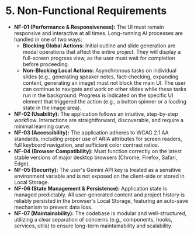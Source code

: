 # 5. Non-Functional Requirements

*   **NF-01 (Performance & Responsiveness):** The UI must remain responsive and interactive at all times. Long-running AI processes are handled in one of two ways:
    *   **Blocking Global Actions:** Initial outline and slide generation are modal operations that affect the entire project. They will display a full-screen progress view, as the user must wait for completion before proceeding.
    *   **Non-Blocking Local Actions:** Asynchronous tasks on individual slides (e.g., generating speaker notes, fact-checking, expanding content, generating an image) must not block the main UI. The user can continue to navigate and work on other slides while these tasks run in the background. Progress is indicated on the specific UI element that triggered the action (e.g., a button spinner or a loading state in the image area).
*   **NF-02 (Usability):** The application follows an intuitive, step-by-step workflow. Interactions are straightforward, discoverable, and require a minimal learning curve.
*   **NF-03 (Accessibility):** The application adheres to WCAG 2.1 AA standards, including proper use of ARIA attributes for screen readers, full keyboard navigation, and sufficient color contrast ratios.
*   **NF-04 (Browser Compatibility):** Must function correctly on the latest stable versions of major desktop browsers (Chrome, Firefox, Safari, Edge).
*   **NF-05 (Security):** The user's Gemini API key is treated as a sensitive environment variable and is not exposed on the client-side or stored in Local Storage.
*   **NF-06 (State Management & Persistence):** Application state is managed predictably. All user-generated content and project history is reliably persisted in the browser's Local Storage, featuring an auto-save mechanism to prevent data loss.
*   **NF-07 (Maintainability):** The codebase is modular and well-structured, utilizing a clear separation of concerns (e.g., components, hooks, services, utils) to ensure long-term maintainability and scalability.